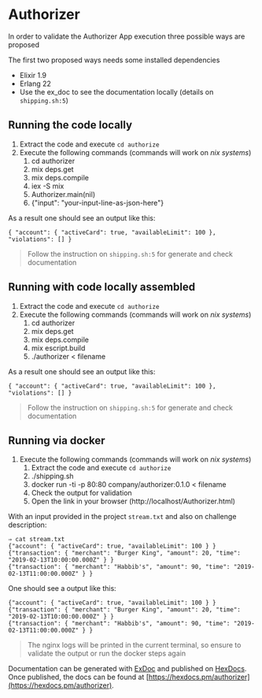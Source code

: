 # Authorizer

In order to validate the Authorizer App execution three possible ways are proposed

The first two proposed ways needs some installed dependencies
* Elixir 1.9
* Erlang 22
* Use the ex_doc to see the documentation locally (details on `shipping.sh:5`)

## Running the code locally

1. Extract the code and execute `cd authorize`
1. Execute the following commands (commands will work on *nix systems*)
    1. cd authorizer
    1. mix deps.get
    1. mix deps.compile
    1. iex -S mix
    1. Authorizer.main(nil)
    1. {"input": "your-input-line-as-json-here"}

As a result one should see an output like this:

```
{ "account": { "activeCard": true, "availableLimit": 100 }, "violations": [] }
```

> Follow the instruction on `shipping.sh:5` for generate and check documentation

## Running with code locally assembled

1. Extract the code and execute `cd authorize`
1. Execute the following commands (commands will work on *nix systems*)
    1. cd authorizer
    1. mix deps.get
    1. mix deps.compile
    1. mix escript.build
    1. ./authorizer < filename

As a result one should see an output like this:

```
{ "account": { "activeCard": true, "availableLimit": 100 }, "violations": [] }
```

> Follow the instruction on `shipping.sh:5` for generate and check documentation

## Running via docker

1. Execute the following commands (commands will work on *nix systems*)
    1. Extract the code and execute `cd authorize`
    1. ./shipping.sh 
    1. docker run -ti -p 80:80 company/authorizer:0.1.0 < filename
    1. Check the output for validation
    1. Open the link in your browser (http://localhost/Authorizer.html)

With an input provided in the project `stream.txt` and also on challenge description:

```
⇒ cat stream.txt
{"account": { "activeCard": true, "availableLimit": 100 } }
{"transaction": { "merchant": "Burger King", "amount": 20, "time": "2019-02-13T10:00:00.000Z" } }
{"transaction": { "merchant": "Habbib's", "amount": 90, "time": "2019-02-13T11:00:00.000Z" } }
```

One should see a output like this:

```
{"account": { "activeCard": true, "availableLimit": 100 } }
{"transaction": { "merchant": "Burger King", "amount": 20, "time": "2019-02-13T10:00:00.000Z" } }
{"transaction": { "merchant": "Habbib's", "amount": 90, "time": "2019-02-13T11:00:00.000Z" } }
```

> The nginx logs will be printed in the current terminal, so ensure to validate the output or run the docker steps again

Documentation can be generated with [ExDoc](https://github.com/elixir-lang/ex_doc)
and published on [HexDocs](https://hexdocs.pm). Once published, the docs can
be found at [https://hexdocs.pm/authorizer](https://hexdocs.pm/authorizer).

